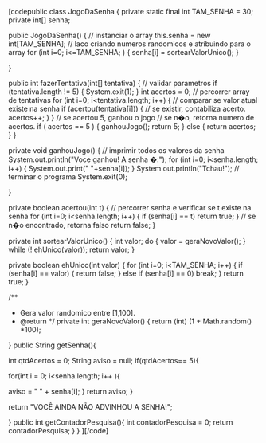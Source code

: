 [codepublic class JogoDaSenha {
private static final int TAM_SENHA = 30;
private int[] senha;

public JogoDaSenha() {
// instanciar o array
this.senha = new int[TAM_SENHA];
// laco criando numeros randomicos e atribuindo para o array
for (int i=0; i<=TAM_SENHA; ) {
senha[i] = sortearValorUnico();
}

}

public int fazerTentativa(int[] tentativa) {
// validar parametros
if (tentativa.length != 5) {
System.exit(1);
}
int acertos = 0;
// percorrer array de tentativas
for (int i=0; i<tentativa.length; i++) {
// comparar se valor atual existe na senha
if (acertou(tentativa[i])) {
// se existir, contabiliza acerto.
acertos++;
}
}
// se acertou 5, ganhou o jogo
// se n�o, retorna numero de acertos.
if ( acertos == 5 ) {
ganhouJogo();
return 5;
}
else {
return acertos;
}
}


private void ganhouJogo() {
// imprimir todos os valores da senha
System.out.println("Voce ganhou! A senha �:");
for (int i=0; i<senha.length; i++) {
System.out.print(" "+senha[i]);
}
System.out.println("Tchau!");
// terminar o programa
System.exit(0);

}

private boolean acertou(int t) {
// percorrer senha e verificar se t existe na senha
for (int i=0; i<senha.length; i++) {
if (senha[i] == t)
return true;
}
// se n�o encontrado, retorna falso
return false;
}

private int sortearValorUnico() {
int valor;
do {
valor = geraNovoValor();
} while (! ehUnico(valor));
return valor;
}

private boolean ehUnico(int valor) {
for (int i=0; i<TAM_SENHA; i++) {
if (senha[i] == valor) {
return false;
}
else if (senha[i] == 0) break;
}
return true;
}

/**
* Gera valor randomico entre [1,100].
* @return
*/
private int geraNovoValor() {
return (int) (1 + Math.random() *100);

}
public String getSenha(){

int qtdAcertos = 0;
String aviso = null;
if(qtdAcertos== 5){


for(int i = 0; i<senha.length; i++ ){

aviso = " " + senha[i];
}
return aviso;
}


return "VOCÊ AINDA NÃO ADVINHOU A SENHA!";

}
public int getContadorPesquisa(){
int contadorPesquisa = 0;
return contadorPesquisa;
}
}
][/code]
